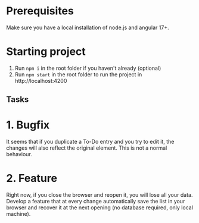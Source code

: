 # Prerequisites

Make sure you have a local installation of node.js and angular 17+.

# Starting project

1. Run `npm i` in the root folder if you haven't already (optional)
2. Run `npm start` in the root folder to run the project in http://localhost:4200

## Tasks



# 1. Bugfix

It seems that if you duplicate a To-Do entry and you try to edit it, the changes will also reflect the original element. This is not a normal behaviour.

# 2. Feature

Right now, if you close the browser and reopen it, you will lose all your data. Develop a feature that at every change automatically save the list in your browser and recover it at the next opening (no database required, only local machine).